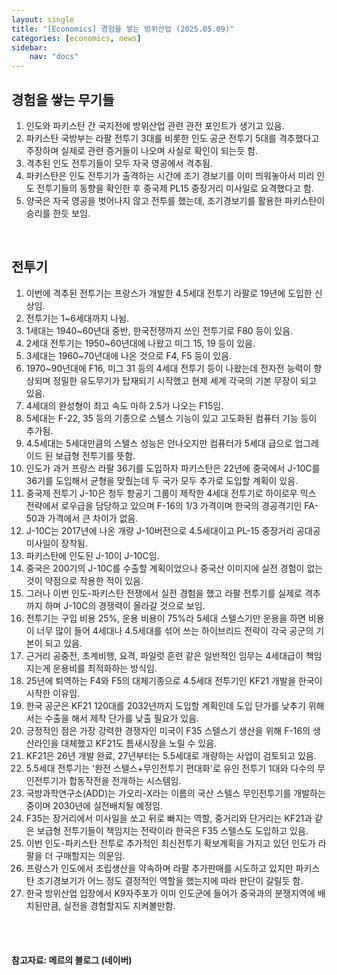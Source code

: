 ```yaml
---
layout: single
title: "[Economics] 경험을 쌓는 방위산업 (2025.05.09)"
categories: [economics, news]
sidebar:
    nav: "docs"
---
```


## 경험을 쌓는 무기들
1. 인도와 파키스탄 간 국지전에 방위산업 관련 관전 포인트가 생기고 있음.
1. 파키스탄 국방부는 라팔 전투기 3대를 비롯한 인도 공군 전투기 5대를 격추했다고 주장하며 실제로 관련 증거들이 나오며 사실로 확인이 되는듯 함.
1. 격추된 인도 전투기들이 모두 자국 영공에서 격추됨.
1. 파키스탄은 인도 전투기가 출격하는 시간에 조기 경보기를 이미 띄워놓아서 미리 인도 전투기들의 동향을 확인한 후 중국제 PL15 중장거리 미사일로 요격했다고 함.
1. 양국은 자국 영공을 벗어나지 않고 전투를 했는데, 조기경보기를 활용한 파키스탄이 승리를 한듯 보임.

<br/>

## 전투기
1. 이번에 격추된 전투기는 프랑스가 개발한 4.5세대 전투기 라팔로 19년에 도입한 신상임.
1. 전투기는 1~6세대까지 나뉨.
1. 1세대는 1940~60년대 중반, 한국전쟁까지 쓰인 전투기로 F80 등이 있음.
1. 2세대 전투기는 1950~60년대에 나왔고 미그 15, 19 등이 있음.
1. 3세대는 1960~70년대에 나온 것으로 F4, F5 등이 있음.
1. 1970~90년대에 F16, 미그 31 등의 4세대 전투기 등이 나왔는데 전자전 능력이 향상되며 정밀한 유도무기가 탑재되기 시작했고 현제 세계 각국의 기본 무장이 되고 있음.
1. 4세대의 완성형이 최고 속도 마하 2.5가 나오는 F15임.
1. 5세대는 F-22, 35 등의 기종으로 스텔스 기능이 있고 고도화된 컴퓨터 기능 등이 추가됨.
1. 4.5세대는 5세대만큼의 스텔스 성능은 안나오지만 컴퓨터가 5세대 급으로 업그레이드 된 보급형 전투기를 뜻함.
1. 인도가 과거 프랑스 라팔 36기를 도입하자 파키스탄은 22년에 중국에서 J-10C를 36기를 도입해서 균형을 맞췄는데 두 국가 모두 추가로 도입할 계획이 있음.
1. 중국제 전투기 J-10은 청두 항공기 그룹이 제작한 4세대 전투기로 하이로우 믹스 전략에서 로우급을 담당하고 있으며 F-16의 1/3 가격이며 한국의 경공격기인 FA-50과 가격에서 큰 차이가 없음.
1. J-10C는 2017년에 나온 개량 J-10버전으로 4.5세대이고 PL-15 중장거리 공대공 미사일이 장착됨.
1. 파키스탄에 인도된 J-10이 J-10C임.
1. 중국은 200기의 J-10C를 수출할 계획이었으나 중국산 이미지에 실전 경험이 없는 것이 약점으로 작용한 적이 있음.
1. 그러나 이번 인도-파키스탄 전쟁에서 실전 경험을 했고 라팔 전투기를 실제로 격추까지 하며 J-10C의 경쟁력이 올라갈 것으로 보임.
1. 전투기는 구입 비용 25%, 운용 비용이 75%라 5세대 스텔스기만 운용을 하면 비용이 너무 많이 들어 4세대나 4.5세대를 섞어 쓰는 하이브리드 전략이 각국 공군의 기본이 되고 있음.
1. 근거리 공중전, 초계비행, 요격, 파일럿 훈련 같은 일반적인 임무는 4세대급이 책임지는게 운용비를 최적화하는 방식임.
1. 25년에 퇴역하는 F4와 F5의 대체기종으로 4.5세대 전투기인 KF21 개발을 한국이 시작한 이유임.
1. 한국 공군은 KF21 120대를 2032년까지 도입할 계획인데 도입 단가를 낮추기 위해서는 수출을 해서 제작 단가를 낮출 필요가 있음.
1. 긍정적인 점은 가장 강력한 경쟁자인 미국이 F35 스텔스기 생산을 위해 F-16의 생산라인을 대체했고 KF21도 틈새시장을 노릴 수 있음.
1. KF21은 26년 개발 완료, 27년부터는 5.5세대로 개량하는 사업이 검토되고 있음.
1. 5.5세대 전투기는 '완전 스텔스+무인전투기 편대화'로 유인 전투기 1대와 다수의 무인전투기가 합동작전을 전개하는 시스템임.
1. 국방과학연구소(ADD)는 가오리-X라는 이름의 국산 스텔스 무인전투기를 개발하는 중이며 2030년에 실전배치될 예정임.
1. F35는 장거리에서 미사일을 쏘고 뒤로 빠지는 역할, 중거리와 단거리는 KF21과 같은 보급형 전투기들이 책임지는 전략이라 한국은 F35 스텔스도 도입하고 있음.
1. 이번 인도-파키스탄 전투로 추가적인 최신전투기 확보계획을 가지고 있던 인도가 라팔을 더 구매할지는 의문임.
1. 프랑스가 인도에서 조립생산을 약속하며 라팔 추가판매를 시도하고 있지만 파키스탄 조기경보기가 어느 정도 결정적인 역할을 했는지에 따라 판단이 갈릴듯 함.
1. 한국 방위산업 입장에서 K9자주포가 이미 인도군에 들어가 중국과의 분쟁지역에 배치된만큼, 실전을 경험할지도 지켜볼만함.



<br/>
<br/>

#### 참고자료: 메르의 블로그 (네이버)